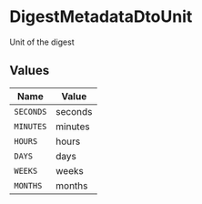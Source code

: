 # DigestMetadataDtoUnit

Unit of the digest


## Values

| Name      | Value     |
| --------- | --------- |
| `SECONDS` | seconds   |
| `MINUTES` | minutes   |
| `HOURS`   | hours     |
| `DAYS`    | days      |
| `WEEKS`   | weeks     |
| `MONTHS`  | months    |